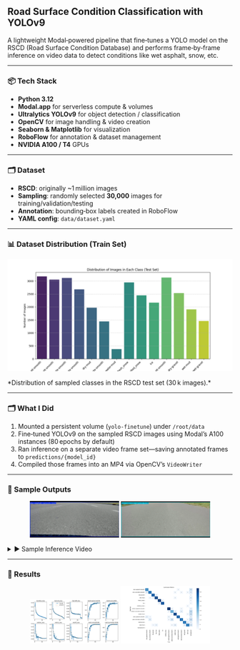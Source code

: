 ## Road Surface Condition Classification with YOLOv9

A lightweight Modal‑powered pipeline that fine‑tunes a YOLO model on the RSCD (Road Surface Condition Database) and performs frame‑by‑frame inference on video data to detect conditions like wet asphalt, snow, etc.

---

### 📦 Tech Stack
- **Python 3.12**  
- **Modal.app** for serverless compute & volumes  
- **Ultralytics YOLOv9** for object detection / classification  
- **OpenCV** for image handling & video creation  
- **Seaborn & Matplotlib** for visualization  
- **RoboFlow** for annotation & dataset management  
- **NVIDIA A100 / T4** GPUs  

---

### 🗂️ Dataset
- **RSCD**: originally ~1 million images  
- **Sampling**: randomly selected **30,000** images for training/validation/testing  
- **Annotation**: bounding‑box labels created in RoboFlow  
- **YAML config**: `data/dataset.yaml`  

---

### 📊 Dataset Distribution (Train Set)
<p align="center">
  <img src="Results\Figure_1.png" width="600" alt="Distribution of RSCD test images">
</p>
*Distribution of sampled classes in the RSCD test set (30 k images).*

---

### 🗂️ What I Did
1. Mounted a persistent volume (`yolo-finetune`) under `/root/data`  
2. Fine‑tuned YOLOv9 on the sampled RSCD images using Modal’s A100 instances (80 epochs by default)  
3. Ran inference on a separate video frame set—saving annotated frames to `predictions/{model_id}`  
4. Compiled those frames into an MP4 via OpenCV’s `VideoWriter`  

---

### 📸 Sample Outputs
<p align="center">
  <img src="Results/image.png" width="200" alt="Wet Asphalt">
  <img src="Results/image2.png" width="200" alt="Snowy Road">
</p>

<details>
<summary>▶️ Sample Inference Video</summary>

[![Inference Video]](Results/output_video.mp4)
</details>

---

### 🔖 Results
<p align="center">
  <img src="Results\loss.png" width="200" alt="Wet Asphalt">
  <img src="Results\confusion.png" width="200" height="130" alt="Wet Asphalt">
</p>

